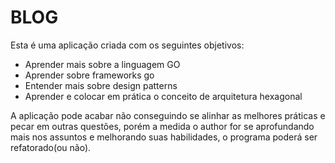 <h1>BLOG</h1>

<p>Esta é uma aplicação criada com os seguintes objetivos:</p>
<ul>
    <li>Aprender mais sobre a linguagem GO</li>
    <li>Aprender sobre frameworks go</li>
    <li>Entender mais sobre design patterns</li>
    <li>Aprender e colocar em prática o conceito de arquitetura hexagonal</li>
</ul>
<p>A aplicação pode acabar não conseguindo se alinhar as melhores práticas e pecar em outras questões, porém a medida o author for se aprofundando mais nos assuntos e melhorando suas habilidades, o programa poderá ser refatorado(ou não).</p>